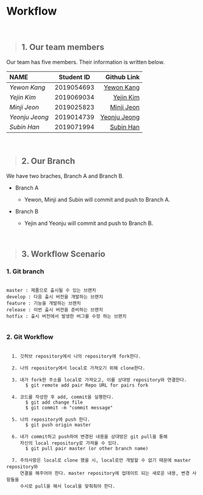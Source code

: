 # Workflow
<br/>

> ## 1. Our team members
Our team has five members. Their information is written below.<br/>
 
| NAME            | Student ID    | Github Link            |
|:----------------|:-------------:| ----------------------:|
| _Yewon Kang_    | 2019054693    | [Yewon Kang](https://github.com/yewonkang00)  |
| _Yejin Kim_     | 2019069034    | [Yejin Kim](https://github.com/yejin00)       |
| _Minji Jeon_    | 2019025823    | [Minji Jeon](https://github.com/minji9924)    |
| _Yeonju Jeong_  | 2019014739    | [Yeonju Jeong](https://github.com/yeonjujeong)|
| _Subin Han_     | 2019071994    | [Subin Han](https://github.com/hansususu)     | 

<br/>

> ## 2. Our Branch
We have two braches, Branch A and Branch B.

* Branch A
	* Yewon, Minji and Subin will commit and push to Branch A.

* Branch B
	* Yejin and Yeonju will commit and push to Branch B.
<br/>

> ## 3. Workflow Scenario

### 1. Git branch
  <pre><code>
master : 제품으로 출시될 수 있는 브랜치
develop : 다음 출시 버전을 개발하는 브랜치
feature : 기능을 개발하는 브랜치
release : 이번 출시 버전을 준비하는 브랜치
hotfix : 출시 버전에서 발생한 버그를 수정 하는 브랜치
  </code></pre>

### 2. Git Workflow
  <pre><code>
  1. 깃허브 repository에서 나의 repository에 fork한다.
  
  2. 나의 repository에서 local로 가져오기 위해 clone한다.
  
  3. 내가 fork한 주소를 local로 가져오고, 이를 상대방 repository와 연결한다.
  &nbsp;&nbsp;&nbsp;&nbsp; $ git remote add pair Repo URL for pairs fork
  
  4. 코드를 작성한 후 add, commit을 실행한다.
  &nbsp;&nbsp;&nbsp;&nbsp; $ git add change file
   &nbsp;&nbsp;&nbsp;&nbsp;$ git commit -m "commit message"
   
  5. 나의 repository에 push 한다. 
   &nbsp;&nbsp;&nbsp;&nbsp;$ git push origin master
   
  6. 내가 commit하고 push하여 변경된 내용을 상대방은 git pull을 통해 
     자신의 local repository로 가져올 수 있다. 
  &nbsp;&nbsp;&nbsp;&nbsp; $ git pull pair master (or other branch name)

  7. 주의사항은 local로 clone 했을 시, local로만 개발할 수 없기 때문에 master repository와 
     연결을 해주어야 한다. master repository에 업데이트 되는 새로운 내용, 변경 사항들을 
     수시로 pull을 해서 local을 맞춰줘야 한다. 
  </code></pre>


